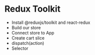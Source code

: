 # Redux Toolkit
 - Install @reduxjs/toolkit and react-redux
 - Build our store 
 - Connect store to App
 - Create cart slice
 - dispatch(action)
 - Selector